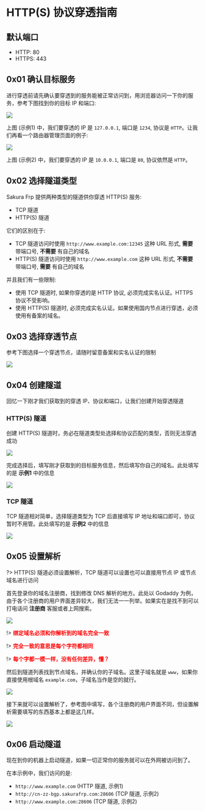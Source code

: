 # HTTP(S) 协议穿透指南

## 默认端口
 - HTTP: 80
 - HTTPS: 443

## 0x01 确认目标服务

进行穿透前请先确认要穿透到的服务能被正常访问到，用浏览器访问一下你的服务，参考下图找到你的目标 IP 和端口:

![](./_images/http-1.png)

上图 (示例1) 中，我们要穿透的 IP 是 `127.0.0.1`, 端口是 `1234`, 协议是 `HTTP`。让我们再看一个路由器管理页面的例子:

![](./_images/http-2.png)

上图 (示例2) 中，我们要穿透的 IP 是 `10.0.0.1`, 端口是 `80`, 协议依然是 `HTTP`。

## 0x02 选择隧道类型

Sakura Frp 提供两种类型的隧道供你穿透 HTTP(S) 服务:
 - TCP 隧道
 - HTTP(S) 隧道

它们的区别在于:
 - TCP 隧道访问时使用 `http://www.example.com:12345` 这种 URL 形式, __需要__ 带端口号, __不需要__ 有自己的域名
 - HTTP(S) 隧道访问时使用 `http://www.example.com` 这种 URL 形式, __不需要__ 带端口号, __需要__ 有自己的域名

并且我们有一些限制:
 - 使用 TCP 隧道时, 如果你穿透的是 HTTP 协议, 必须完成实名认证。HTTPS 协议不受影响。
 - 使用 HTTP(S) 隧道时, 必须完成实名认证。如果使用国内节点进行穿透，必须使用有备案的域名。

## 0x03 选择穿透节点

参考下图选择一个穿透节点，请随时留意备案和实名认证的限制

![](./_images/http-3.png)

## 0x04 创建隧道

回忆一下刚才我们获取到的穿透 IP、协议和端口，让我们创建开始穿透隧道

### HTTP(S) 隧道

创建 HTTP(S) 隧道时，务必在隧道类型处选择和协议匹配的类型，否则无法穿透成功

![](./_images/http-4.png)

完成选择后，填写刚才获取到的目标服务信息，然后填写你自己的域名。此处填写的是 __示例1__ 中的信息

![](./_images/http-5.png)

### TCP 隧道

TCP 隧道相对简单，选择隧道类型为 TCP 后直接填写 IP 地址和端口即可，协议暂时不用管。此处填写的是 __示例2__ 中的信息

![](./_images/http-6.png)

## 0x05 设置解析

?> HTTP(S) 隧道必须设置解析，TCP 隧道可以设置也可以直接用节点 IP 或节点域名进行访问

首先登录你的域名注册商，找到修改 DNS 解析的地方。此处以 Godaddy 为例，由于各个注册商的用户界面差异较大，我们无法一一列举。如果实在是找不到可以打电话问 __注册商__ 客服或者上网搜索。

![](./_images/http-7.png)

!> <strong style="color: red">绑定域名必须和你解析到的域名完全一致</strong>

!> <strong style="color: red">完全一致的意思是每个字符都相同</strong>

!> <strong style="color: red">每个字都一模一样，没有任何差异，懂？</strong>

然后到隧道列表找到节点域名，并确认你的子域名。这里子域名就是 `www`，如果你直接使用根域名 `example.com`，子域名当作是空的就行。

![](./_images/http-8.png)

接下来就可以设置解析了，参考图中填写，各个注册商的用户界面不同，但设置解析需要填写的东西基本上都是这几样。

![](./_images/http-9.png)

## 0x06 启动隧道

现在到你的机器上启动隧道，如果一切正常你的服务就可以在外网被访问到了。

在本示例中，我们访问的是:
 - `http://www.example.com` (HTTP 隧道, 示例1)
 - `http://cn-zz-bgp.sakurafrp.com:28606` (TCP 隧道, 示例2)
 - `http://www.example.com:28606` (TCP 隧道, 示例2)
